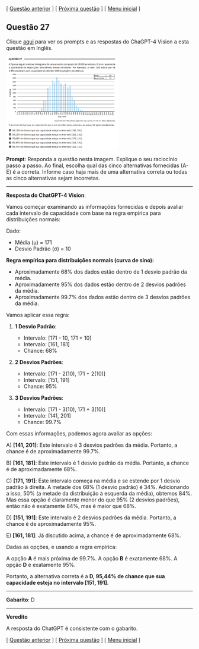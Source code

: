 \[ [Questão anterior](q26-por.md) \] \[ [Próxima questão](q28-por.md) \] \[ [Menu inicial](/README.md) \]

## Questão 27 ##

Clique [aqui](q27-eng.md) para ver os prompts e as respostas do ChaGPT-4 Vision a esta questão em Inglês.

<img src="q27-image.png" alt="Question 27 image file" width="60%" height="60%">

**Prompt**: Responda a questão nesta imagem. Explique o seu raciocínio passo a passo. Ao final, escolha qual das cinco alternativas fornecidas (A-E) é a correta. Informe caso haja mais de uma alternativa correta ou todas as cinco alternativas sejam incorretas.

---

**Resposta do ChatGPT-4 Vision**: 

Vamos começar examinando as informações fornecidas e depois avaliar cada intervalo de capacidade com base na regra empírica para distribuições normais:

Dado:

- Média (μ) = 171
- Desvio Padrão (σ) = 10

**Regra empírica para distribuições normais (curva de sino):**
- Aproximadamente 68% dos dados estão dentro de 1 desvio padrão da média.
- Aproximadamente 95% dos dados estão dentro de 2 desvios padrões da média.
- Aproximadamente 99.7% dos dados estão dentro de 3 desvios padrões da média.

Vamos aplicar essa regra:

1. **1 Desvio Padrão**:
   - Intervalo: [171 - 10, 171 + 10]
   - Intervalo: [161, 181]
   - Chance: 68%

2. **2 Desvios Padrões**:
   - Intervalo: [171 - 2(10), 171 + 2(10)]
   - Intervalo: [151, 191]
   - Chance: 95%

3. **3 Desvios Padrões**:
   - Intervalo: [171 - 3(10), 171 + 3(10)]
   - Intervalo: [141, 201]
   - Chance: 99.7%

Com essas informações, podemos agora avaliar as opções:

A) **[141, 201]**: Este intervalo é 3 desvios padrões da média. Portanto, a chance é de aproximadamente 99.7%.

B) **[161, 181]**: Este intervalo é 1 desvio padrão da média. Portanto, a chance é de aproximadamente 68%.

C) **[171, 191]**: Este intervalo começa na média e se estende por 1 desvio padrão à direita. A metade dos 68% (1 desvio padrão) é 34%. Adicionando a isso, 50% (a metade da distribuição à esquerda da média), obtemos 84%. Mas essa opção é claramente menor do que 95% (2 desvios padrões), então não é exatamente 84%, mas é maior que 68%.

D) **[151, 191]**: Este intervalo é 2 desvios padrões da média. Portanto, a chance é de aproximadamente 95%.

E) **[161, 181]**: Já discutido acima, a chance é de aproximadamente 68%.

Dadas as opções, e usando a regra empírica:

A opção **A** é mais próxima de 99.7%.
A opção **B** é exatamente 68%.
A opção **D** é exatamente 95%.

Portanto, a alternativa correta é a **D, 95,44% de chance que sua capacidade esteja no intervalo [151, 191]**.

---

**Gabarito**: D

---

**Veredito**

A resposta do ChatGPT é consistente com o gabarito.

\[ [Questão anterior](q26-por.md) \] \[ [Próxima questão](q28-por.md) \] \[ [Menu inicial](/README.md) \]
